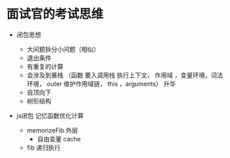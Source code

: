 # 面试官的考试思维

- 闭包思想
  - 大问题拆分小问题（相似）
  - 退出条件
  - 有重复的计算
  - 会涉及到暴栈 （函数 要入调用栈 执行上下文， 作用域 ，变量环境，词法环境，
  outer 维护作用域链， this  ，arguments）
  升华
  - 自顶向下
  - 树形结构



- js闭包 记忆函数优化计算
   - memorizeFib 外层
     - 自由变量 cache
   - fib 递归执行
   